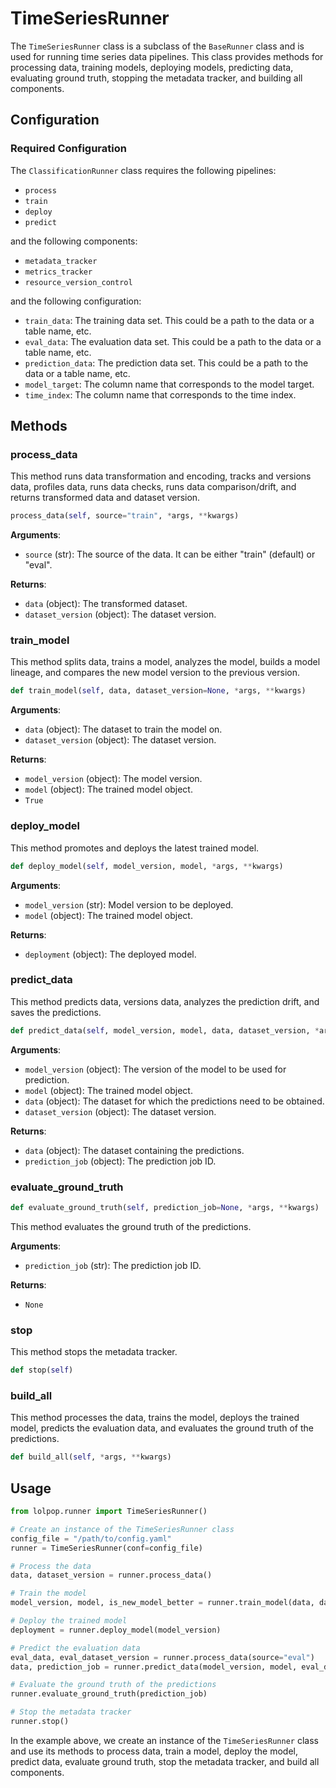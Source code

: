 # TimeSeriesRunner

The `TimeSeriesRunner` class is a subclass of the `BaseRunner` class and is used for running time series data pipelines. This class provides methods for processing data, training models, deploying models, predicting data, evaluating ground truth, stopping the metadata tracker, and building all components.


## Configuration 

### Required Configuration

The `ClassificationRunner` class requires the following pipelines:

- `process`
- `train`
- `deploy`
- `predict`

and the following components: 

- `metadata_tracker`
- `metrics_tracker`
- `resource_version_control`

and the following configuration: 

- `train_data`: The training data set. This could be a path to the data or a table name, etc.
- `eval_data`:  The evaluation data set. This could be a path to the data or a table name, etc.
- `prediction_data`: The prediction data set. This could be a path to the data or a table name, etc.
- `model_target`: The column name that corresponds to the model target. 
- `time_index`: The column name that corresponds to the time index.  


## Methods

### process_data
This method runs data transformation and encoding, tracks and versions data, profiles data, runs data checks, runs data comparison/drift, and returns transformed data and dataset version.

```python 
process_data(self, source="train", *args, **kwargs)
```

**Arguments**:

- `source` (str): The source of the data. It can be either "train" (default) or "eval".

**Returns**:

- `data` (object): The transformed dataset.
- `dataset_version` (object): The dataset version.

### train_model 
This method splits data, trains a model, analyzes the model, builds a model lineage, and compares the new model version to the previous version.

```python 
def train_model(self, data, dataset_version=None, *args, **kwargs)
```

**Arguments**:

- `data` (object): The dataset to train the model on.
- `dataset_version` (object): The dataset version.

**Returns**:

- `model_version` (object): The model version.
- `model` (object): The trained model object.
- `True`

### deploy_model 
This method promotes and deploys the latest trained model.

```python 
def deploy_model(self, model_version, model, *args, **kwargs)
```

**Arguments**:

- `model_version` (str): Model version to be deployed.
- `model` (object): The trained model object.

**Returns**:

- `deployment` (object): The deployed model.

### predict_data 
This method predicts data, versions data, analyzes the prediction drift, and saves the predictions.

```python
def predict_data(self, model_version, model, data, dataset_version, *args, **kwargs)
```

**Arguments**:

- `model_version` (object): The version of the model to be used for prediction.
- `model` (object): The trained model object.
- `data` (object): The dataset for which the predictions need to be obtained.
- `dataset_version` (object): The dataset version.

**Returns**:

- `data` (object): The dataset containing the predictions.
- `prediction_job` (object): The prediction job ID.

### evaluate_ground_truth 

```python 
def evaluate_ground_truth(self, prediction_job=None, *args, **kwargs)
```
This method evaluates the ground truth of the predictions.

**Arguments**:

- `prediction_job` (str): The prediction job ID.

**Returns**:

- `None`

### stop 

This method stops the metadata tracker.

```python
def stop(self)
```

### build_all 
This method processes the data, trains the model, deploys the trained model, predicts the evaluation data, and evaluates the ground truth of the predictions.

```python 
def build_all(self, *args, **kwargs)
```

## Usage 

```python
from lolpop.runner import TimeSeriesRunner() 

# Create an instance of the TimeSeriesRunner class
config_file = "/path/to/config.yaml"
runner = TimeSeriesRunner(conf=config_file)

# Process the data
data, dataset_version = runner.process_data()

# Train the model
model_version, model, is_new_model_better = runner.train_model(data, dataset_version)

# Deploy the trained model
deployment = runner.deploy_model(model_version)

# Predict the evaluation data
eval_data, eval_dataset_version = runner.process_data(source="eval")
data, prediction_job = runner.predict_data(model_version, model, eval_data, eval_dataset_version)

# Evaluate the ground truth of the predictions
runner.evaluate_ground_truth(prediction_job)

# Stop the metadata tracker
runner.stop()

```

In the example above, we create an instance of the `TimeSeriesRunner` class and use its methods to process data, train a model, deploy the model, predict data, evaluate ground truth, stop the metadata tracker, and build all components.